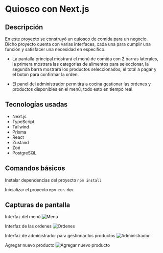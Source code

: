 # Quiosco con Next.js

## Descripción
En este proyecto se construyó un quiosco de comida para un negocio. 
Dicho proyecto cuenta con varias interfaces, cada una para cumplir una función y satisfacer una necesidad en especifico.

- La pantalla principal mostrará el menú de comida con 2 barras laterales, la primera mostrara las categorias de alimentos para seleccionar, la segunda barra mostrará los productos seleccionados, el total a pagar y el boton para confirmar la orden.

- El panel del administrador permitirá a cocina gestionar las ordenes y productos disponibles en el menú, todo esto en tiempo real.

## Tecnologías usadas
- Next.js
- TypeScript
- Tailwind
- Prisma
- React
- Zustand
- Zod
- PostgreSQL

## Comandos básicos
Instalar dependencias del proyecto `npm install`

Inicializar el proyecto `npm run dev`

## Capturas de pantalla
Interfaz del menú
![Menú](https://res.cloudinary.com/djhttc5bd/image/upload/v1716265908/Captura_de_pantalla_2024-05-20_222907_ope75i.png)

Interfaz de las ordenes
![Ordenes](https://res.cloudinary.com/djhttc5bd/image/upload/v1716266417/Captura_de_pantalla_2024-05-20_224000_pkghdd.png)

Interfaz de administrador para gestionar los productos
![Administrador](https://res.cloudinary.com/djhttc5bd/image/upload/v1716265908/Captura_de_pantalla_2024-05-20_222930_cbmpud.png)

Agregar nuevo producto
![Agregar nuevo producto](https://res.cloudinary.com/djhttc5bd/image/upload/v1716265908/Captura_de_pantalla_2024-05-20_223106_inx3nn.png)